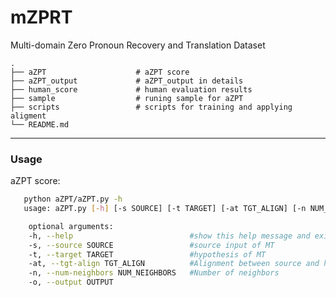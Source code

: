 # mZPRT
Multi-domain Zero Pronoun Recovery and Translation Dataset


    .
    ├── aZPT                    # aZPT score
    ├── aZPT_output             # aZPT_output in details
    ├── human_score             # human evaluation results
    ├── sample                  # runing sample for aZPT
    ├── scripts                 # scripts for training and applying aligment 
    └── README.md

---
### Usage

aZPT score:
```bash
   python aZPT/aZPT.py -h
   usage: aZPT.py [-h] [-s SOURCE] [-t TARGET] [-at TGT_ALIGN] [-n NUM_NEIGHBORS] [-o OUTPUT]

    optional arguments:
    -h, --help                          #show this help message and exit
    -s, --source SOURCE                 #source input of MT
    -t, --target TARGET                 #hypothesis of MT
    -at, --tgt-align TGT_ALIGN          #Alignment between source and hypothesis
    -n, --num-neighbors NUM_NEIGHBORS   #Number of neighbors
    -o, --output OUTPUT
```
